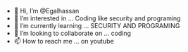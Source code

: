 - 👋 Hi, I’m @Egalhassan 
- 👀 I’m interested in ... Coding like security and programing
- 🌱 I’m currently learning ... SECURITY AND PROGRAMING
- 💞️ I’m looking to collaborate on ... coding 
- 📫 How to reach me ... on youtube

<!---
Egalhassan/Egalhassan is a ✨ special ✨ repository because its `README.md` (this file) appears on your GitHub profile.
You can click the Preview link to take a look at your changes.
--->
